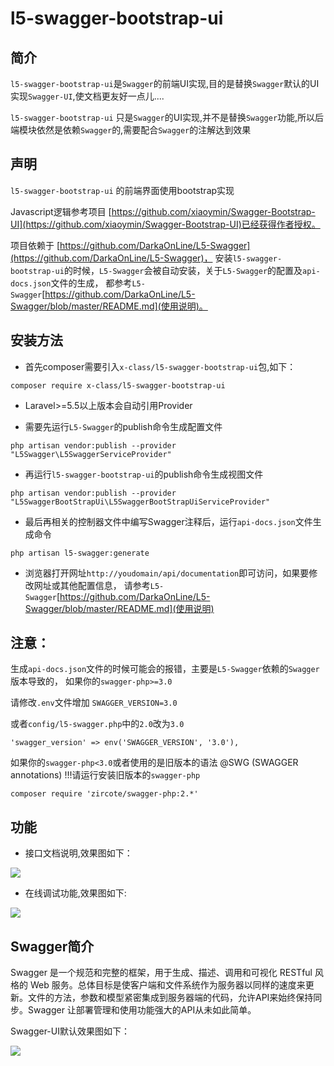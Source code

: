 # l5-swagger-bootstrap-ui


## 简介

`l5-swagger-bootstrap-ui`是`Swagger`的前端UI实现,目的是替换`Swagger`默认的UI实现`Swagger-UI`,使文档更友好一点儿....

`l5-swagger-bootstrap-ui` 只是`Swagger`的UI实现,并不是替换`Swagger`功能,所以后端模块依然是依赖`Swagger`的,需要配合`Swagger`的注解达到效果

## 声明

`l5-swagger-bootstrap-ui` 的前端界面使用bootstrap实现

Javascript逻辑参考项目 [https://github.com/xiaoymin/Swagger-Bootstrap-UI](https://github.com/xiaoymin/Swagger-Bootstrap-UI)已经获得作者授权。

项目依赖于 [https://github.com/DarkaOnLine/L5-Swagger](https://github.com/DarkaOnLine/L5-Swagger)，
安装`l5-swagger-bootstrap-ui`的时候，`L5-Swagger`会被自动安装，关于`L5-Swagger`的配置及`api-docs.json`文件的生成，
都参考`L5-Swagger`[https://github.com/DarkaOnLine/L5-Swagger/blob/master/README.md](使用说明)。



## 安装方法


* 首先composer需要引入`x-class/l5-swagger-bootstrap-ui`包,如下：

`composer require x-class/l5-swagger-bootstrap-ui`

* Laravel>=5.5以上版本会自动引用Provider

* 需要先运行`L5-Swagger`的publish命令生成配置文件

`php artisan vendor:publish --provider "L5Swagger\L5SwaggerServiceProvider"`

* 再运行`l5-swagger-bootstrap-ui`的publish命令生成视图文件

`php artisan vendor:publish --provider "L5SwaggerBootStrapUi\L5SwaggerBootStrapUiServiceProvider"`

* 最后再相关的控制器文件中编写Swagger注释后，运行`api-docs.json`文件生成命令

`php artisan l5-swagger:generate`

* 浏览器打开网址`http://youdomain/api/documentation`即可访问，如果要修改网址或其他配置信息，
请参考`L5-Swagger`[https://github.com/DarkaOnLine/L5-Swagger/blob/master/README.md](使用说明)


## 注意：

生成`api-docs.json`文件的时候可能会的报错，主要是`L5-Swagger`依赖的`Swagger`版本导致的，
如果你的`swagger-php>=3.0`

请修改`.env`文件增加 `SWAGGER_VERSION=3.0` 

或者`config/l5-swagger.php`中的`2.0`改为`3.0`

`'swagger_version' => env('SWAGGER_VERSION', '3.0'),`

如果你的`swagger-php<3.0`或者使用的是旧版本的语法 @SWG (SWAGGER annotations) !!!请运行安装旧版本的`swagger-php`

`composer require 'zircote/swagger-php:2.*'`

## 功能


* 接口文档说明,效果图如下：

![](https://static.oschina.net/uploads/space/2018/0716/075136_60JO_254762.png)

* 在线调试功能,效果图如下:

![](https://static.oschina.net/uploads/space/2018/0716/075225_WazR_254762.png)

## Swagger简介

Swagger 是一个规范和完整的框架，用于生成、描述、调用和可视化 RESTful 风格的 Web 服务。总体目标是使客户端和文件系统作为服务器以同样的速度来更新。文件的方法，参数和模型紧密集成到服务器端的代码，允许API来始终保持同步。Swagger 让部署管理和使用功能强大的API从未如此简单。

Swagger-UI默认效果图如下：



![](https://static.oschina.net/uploads/img/201209/19062008_PluY.png)
